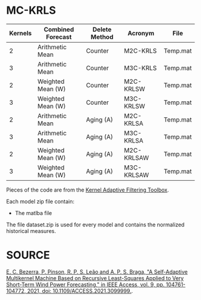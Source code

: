 # MC-KRLS

| Kernels | Combined	Forecast | Delete Method | Acronym | File |
| ------- | ------------------ | ------------- | ------- | ---- |
| 2 | Arithmetic	Mean | Counter | M2C-KRLS | Temp.mat |
| 3 | Arithmetic	Mean | Counter | M3C-KRLS | Temp.mat |
| 2 | Weighted 	Mean (W) | Counter | M2C-KRLSW | Temp.mat |
| 3 | Weighted 	Mean (W) | Counter | M3C-KRLSW | Temp.mat |
| 2 | Arithmetic	Mean | Aging (A) | M2C-KRLSA | Temp.mat |
| 3 | Arithmetic	Mean | Aging (A) | M3C-KRLSA | Temp.mat |
| 2 | Weighted 	Mean (W) | Aging (A) | M2C-KRLSAW | Temp.mat |
| 3 | Weighted 	Mean (W) | Aging (A) | M3C-KRLSAW | Temp.mat |

Pieces of the code are from the [Kernel Adaptive Filtering Toolbox](https://github.com/steven2358/kafbox).

Each model zip file contain:
- The matlba file

The file dataset.zip is used for every model and contains the normalized historical measures.

# SOURCE

[E. C. Bezerra, P. Pinson, R. P. S. Leão and A. P. S. Braga, "A Self-Adaptive Multikernel Machine Based on Recursive Least-Squares Applied to Very Short-Term Wind Power Forecasting," in IEEE Access, vol. 9, pp. 104761-104772, 2021, doi: 10.1109/ACCESS.2021.3099999.](https://ieeexplore.ieee.org/abstract/document/9495822).

